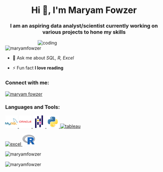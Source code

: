 
<h1 align="center">Hi 👋, I'm Maryam Fowzer</h1>
<h3 align="center">I am an aspiring data analyst/scientist currently working on various projects to hone my skills</h3>
<img align="right" alt="coding" width="400" src="https://static.vecteezy.com/system/resources/thumbnails/013/030/138/small/big-data-science-analysis-information-technology-concept-server-room-background-photo.jpg">

<p align="left"> <img src="https://komarev.com/ghpvc/?username=maryamfowzer&label=Profile%20views&color=0e75b6&style=flat" alt="maryamfowzer" /> </p>

- 💬 Ask me about *SQL, *R, Excel**

- ⚡ Fun fact **I love reading**

<h3 align="left">Connect with me:</h3>
<p align="left">
<a href="https://linkedin.com/in/maryamfowzer" target="blank"><img align="center" src="https://raw.githubusercontent.com/rahuldkjain/github-profile-readme-generator/master/src/images/icons/Social/linked-in-alt.svg" alt="maryam fowzer" height="30" width="40" /></a>
</p>

<h3 align="left">Languages and Tools:</h3>
<p align="left">
    <a href="https://www.mysql.com/" target="_blank" rel="noreferrer"> <img src="https://raw.githubusercontent.com/devicons/devicon/master/icons/mysql/mysql-original-wordmark.svg" alt="mysql" width="40" height="40"/> </a>
    <a href="https://www.oracle.com/" target="_blank" rel="noreferrer"> <img src="https://raw.githubusercontent.com/devicons/devicon/master/icons/oracle/oracle-original.svg" alt="oracle" width="40" height="40"/> </a>
    <a href="https://pandas.pydata.org/" target="_blank" rel="noreferrer"> <img src="https://raw.githubusercontent.com/devicons/devicon/2ae2a900d2f041da66e950e4d48052658d850630/icons/pandas/pandas-original.svg" alt="pandas" width="40" height="40"/> </a>
    <a href="https://www.python.org" target="_blank" rel="noreferrer"> <img src="https://raw.githubusercontent.com/devicons/devicon/master/icons/python/python-original.svg" alt="python" width="40" height="40"/> </a>
   <a href="https://www.tableau.com/" target="_blank" rel="noreferrer"> <img src="https://img.icons8.com/color/48/000000/tableau-software.png" alt="tableau" width="40" height="40"/> </a>

<a href="https://www.microsoft.com/en-us/microsoft-365/excel" target="_blank" rel="noreferrer"> <img src="https://img.icons8.com/color/452/microsoft-excel-2019--v1.png" alt="excel" width="40" height="40"/> </a>
<a href="https://www.r-project.org/" target="_blank" rel="noreferrer"> <img src="https://raw.githubusercontent.com/devicons/devicon/master/icons/r/r-original.svg" alt="r" width="40" height="40"/> </a>


</p>

<p><img align="center" src="https://github-readme-stats.vercel.app/api/top-langs?username=maryamfowzer&show_icons=true&locale=en&layout=compact" alt="maryamfowzer" /></p>

<p><img align="center" src="https://github-readme-streak-stats.herokuapp.com/?user=maryamfowzer&" alt="maryamfowzer" /></p>
